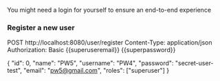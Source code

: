 You might need a login for yourself to ensure an end-to-end experience

### Register a new user
POST http://localhost:8080/user/register
Content-Type: application/json
Authorization: Basic {{superuseremail}} {{superpassword}}

{
"id": 0,
"name": "PW5",
"username": "PW4",
"password": "secret-user-test",
"email": "pw5@gmail.com",
"roles": ["superuser"]
}